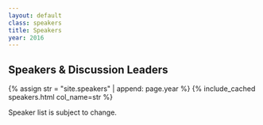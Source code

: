 ```yaml
---
layout: default
class: speakers
title: Speakers
year: 2016
---
```


<h2>Speakers & Discussion Leaders</h2>

{% assign str = "site.speakers" | append: page.year %}
{% include_cached speakers.html col_name=str %}

<p class="collections-tag">Speaker list is subject to change.</p>
